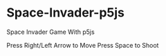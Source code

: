 # Space-Invader-p5js
Space Invader Game With p5js

Press Right/Left Arrow to Move
Press Space to Shoot

